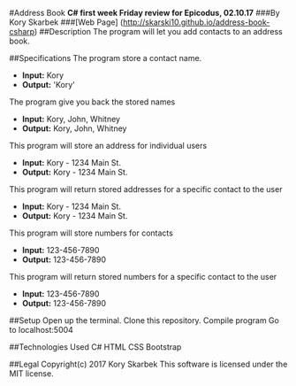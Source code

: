 #Address Book
**C# first week Friday review for Epicodus, 02.10.17**
###By Kory Skarbek
###[Web Page] (http://skarski10.github.io/address-book-csharp)
##Description
The program will let you add contacts to an address book.

##Specifications
The program store a contact name.
* **Input:** Kory
* **Output:** 'Kory'

The program give you back the stored names
* **Input:** Kory, John, Whitney
* **Output:** Kory, John, Whitney

This program will store an address for individual users
* **Input:** Kory - 1234 Main St.
* **Output:** Kory - 1234 Main St.

This program will return stored addresses for a specific contact to the user
* **Input:** Kory - 1234 Main St.
* **Output:** Kory - 1234 Main St.

This program will store numbers for contacts
* **Input:** 123-456-7890
* **Output:** 123-456-7890

This program will return stored numbers for a specific contact to the user
* **Input:** 123-456-7890
* **Output:** 123-456-7890

##Setup
Open up the terminal.
Clone this repository.
Compile program
Go to localhost:5004

##Technologies Used
C#
HTML
CSS
Bootstrap

##Legal
Copyright(c) 2017 Kory Skarbek
This software is licensed under the MIT license.
